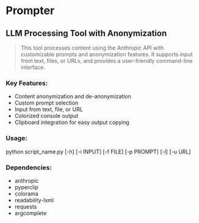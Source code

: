 # Prompter

## LLM Processing Tool with Anonymization

> This tool processes content using the Anthropic API with customizable prompts and anonymization features.
It supports input from text, files, or URLs, and provides a user-friendly command-line interface.

### Key Features:
- Content anonymization and de-anonymization
- Custom prompt selection
- Input from text, file, or URL
- Colorized console output
- Clipboard integration for easy output copying

### Usage:
python script_name.py [-h] [-i INPUT] [-f FILE] [-p PROMPT] [-l] [-u URL]

### Dependencies:
- anthropic
- pyperclip
- colorama
- readability-lxml
- requests
- argcomplete
